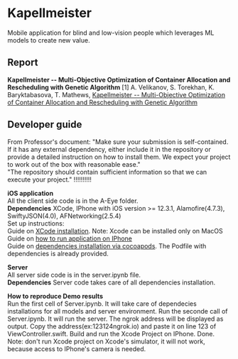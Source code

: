 # Kapellmeister
Mobile application for blind and low-vision people which leverages ML models to create new value. 

## Report

**Kapellmeister -- Multi-Objective Optimization of Container Allocation and Rescheduling with Genetic Algorithm**
[1] A. Velikanov, S. Torekhan, K. Baryktabasova, T. Mathews,  [Kapellmeister -- Multi-Objective Optimization of Container Allocation and Rescheduling with Genetic Algorithm](GenGenPaper.pdf)

## Developer guide
From Professor's document:
"Make sure your submission is self-contained. If it has any external dependency, either include it in the repository or provide a detailed instruction on how to install them. We expect your project to work out of the box with reasonable ease."<br/>
 "The repository should contain sufficient information so that we can execute your project." !!!!!!!!!!

**iOS application**<br/>
All the client side code is in the A-Eye folder.<br/>
**Dependencies** XCode, IPhone with iOS version >= 12.3.1, Alamofire(4.7.3), SwiftyJSON(4.0), AFNetworking(2.5.4)<br/>
Set up instructions:<br/>
Guide on [XCode installation](https://medium.com/@LondonAppBrewery/how-to-download-and-setup-xcode-10-for-ios-development-b63bed1865c). Note: Xcode can be installed only on MacOS<br/>
Guide on [how to run application on IPhone](https://codewithchris.com/deploy-your-app-on-an-iphone/)<br/>
Guide on [dependencies installation via cocoapods](https://www.raywenderlich.com/626-cocoapods-tutorial-for-swift-getting-started). The Podfile with dependencies is already provided. <br/>

**Server**<br/>
All server side code is in the server.ipynb file.<br/>
**Dependencies** Server code takes care of all dependencies installation.<br/>

**How to reproduce Demo results**<br/>
Run the first cell of Server.ipynb. It will take care of dependecies installations for all models and server environment. 
Run the seconde call of Server.ipynb. It will run the server. The ngrok address will be displayed as output. Copy the address(ex:123124ngrok.io) and paste it on line 123 of ViewController.swift. Build and run the Xcode Project on IPhone. Done. Note: don't run Xcode project on Xcode's simulator, it will not work, because access to IPhone's camera is needed. <br/>
